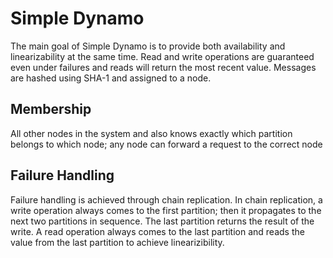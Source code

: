 # Simple Dynamo

The main goal of Simple Dynamo is to provide both availability and linearizability at the same time. Read and write operations are guaranteed even under failures and reads will return the most recent value. Messages are hashed using SHA-1 and assigned to a node.

## Membership 
All other nodes in the system and also knows exactly which partition belongs to which node; any node can forward a request to the correct node

## Failure Handling 
Failure handling is achieved through chain replication. In chain replication, a write operation always comes to the first partition; then it propagates to the next two partitions in sequence. The last partition returns the result of the write. A read operation always comes to the last partition and reads the value from the last partition to achieve linearizibility. 
